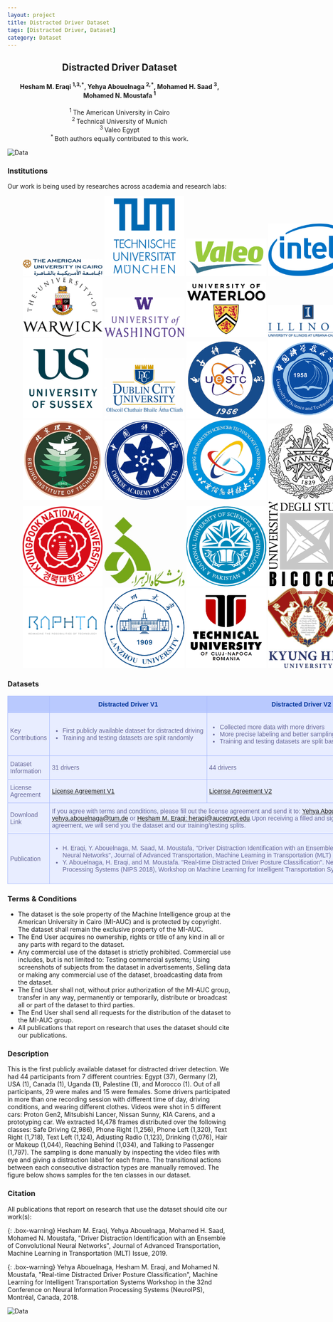 ```yaml
---
layout: project
title: Distracted Driver Dataset
tags: [Distracted Driver, Dataset]
category: Dataset
---
```


<h2 style="text-align: center;"><strong>Distracted Driver Dataset</strong></h2>
<h4 style="text-align: center;"><strong>Hesham M. Eraqi <sup>1,3,*</sup>, Yehya Abouelnaga <sup>2,*</sup>, Mohamed H. Saad <sup>3</sup>, Mohamed N. Moustafa <sup>1</sup></strong></h4>
<p style="text-align: center;"><sup>1 </sup>The American University in Cairo<br /> <sup>2 </sup>Technical University of Munich<br /> <sup>3 </sup>Valeo Egypt<br /> <sup>* </sup>Both authors equally contributed to this work.</p>

![Data](https://heshameraqi.github.io/data/auc.distracted.driver.dataset/Data.png)

### Institutions

Our work is being used by researches across academia and research labs:
<div class="row" style="width:800px; margin:0 auto;" align="center"> 
  <div class="column">
    <img src="/data/auc.distracted.driver.dataset/logos/auc.jpg" width="180" />
	<img src="/data/auc.distracted.driver.dataset/logos/tum.gif" width="180" />
	<img src="/data/auc.distracted.driver.dataset/logos/valeo.png" width="180" />
	<img src="/data/auc.distracted.driver.dataset/logos/intel.png" width="180" />
  </div>
  <div class="column">
	<img src="/data/auc.distracted.driver.dataset/logos/university-of-warwick.png" width="180" />
	<img src="/data/auc.distracted.driver.dataset/logos/washington.edu.png" width="180" />
	<img src="/data/auc.distracted.driver.dataset/logos/University-of-Waterloo.png" width="180" />
	<img src="/data/auc.distracted.driver.dataset/logos/university_of_illinois.gif" width="180" />
  </div>
  <div class="column">
	<img src="/data/auc.distracted.driver.dataset/logos/University_of_Sussex_Logo.png" width="180" />
	<img src="/data/auc.distracted.driver.dataset/logos/DCU_Three_Castles.png" width="180" />
	<img src="/data/auc.distracted.driver.dataset/logos/uestc.png" width="180" />
	<img src="/data/auc.distracted.driver.dataset/logos/ustc.png" width="180" />
  </div>
  <div class="column">
	<img src="/data/auc.distracted.driver.dataset/logos/beijing-institute-of-technology.png" width="180" />
	<img src="/data/auc.distracted.driver.dataset/logos/chinese-academy-of-sciences.png" width="180" />
	<img src="/data/auc.distracted.driver.dataset/logos/beijing_info_tech_uni_logo.png" width="180" />
	<img src="/data/auc.distracted.driver.dataset/logos/chalmers.png" width="180" />
  </div>
  <div class="column">
	<img src="/data/auc.distracted.driver.dataset/logos/kyungpook.png" width="180" />
	<img src="/data/auc.distracted.driver.dataset/logos/alzahra_university.jpg" width="180" />
	<img src="/data/auc.distracted.driver.dataset/logos/national_usct_pakistan.png" width="180" />
	<img src="/data/auc.distracted.driver.dataset/logos/UNIMIB-LOGO.png" width="180" />
  </div>
  <div class="column">
	<img src="/data/auc.distracted.driver.dataset/logos/raphta.png" width="180" />
	<img src="/data/auc.distracted.driver.dataset/logos/Lanzhou_Univ_logo.png" width="180" />
	<img src="/data/auc.distracted.driver.dataset/logos/technical-university-cluj-napoca-romania.png" width="180" />
	<img src="/data/auc.distracted.driver.dataset/logos/kyunghee-university.jpg" width="180" />
  </div>
</div>

### Datasets

<style type="text/css">
.tg  {border-collapse:collapse;border-spacing:0;border-color:#aabcfe;}
.tg td{font-family:Arial, sans-serif;font-size:14px;padding:10px 5px;border-style:solid;border-width:1px;overflow:hidden;word-break:normal;border-color:#aabcfe;color:#669;background-color:#e8edff;}
.tg th{font-family:Arial, sans-serif;font-size:14px;font-weight:normal;padding:10px 5px;border-style:solid;border-width:1px;overflow:hidden;word-break:normal;border-color:#aabcfe;color:#039;background-color:#b9c9fe;}
.tg .tg-s6z2{text-align:center}
.tg .tg-md4w{background-color:#D2E4FC;text-align:left}
.tg .tg-5hgy{background-color:#D2E4FC;text-align:center}
.tg .tg-s268{text-align:left}
</style>
<table class="tg" style="undefined;table-layout: fixed; width: 874px" align="center">
<colgroup>
<col style="width: 94px">
<col style="width: 354px">
<col style="width: 426px">
</colgroup>
  <tr>
    <th class="tg-5e9r"></th>
    <th class="tg-c3ow"><strong>Distracted Driver V1</strong></th>
    <th class="tg-c3ow"><strong>Distracted Driver V2</strong></th>
  </tr>
  <tr>
    <td class="tg-c3ow">Key Contributions</td>
    <td class="tg-0pky">
		<ul class="dashed">
			<li>First publicly available dataset for distracted driving</li>
			<li>Training and testing datasets are split randomly</li>
		</ul>
	</td>
    <td class="tg-0pky">
		<ul class="dashed">
			<li>Collected more data with more drivers</li>
			<li>More precise labeling and better sampling per class</li>
			<li>Training and testing datasets are split based on drivers</li>
		</ul>
	</td>
  </tr>
  <tr>
    <td class="tg-c3ow">Dataset Information</td>
    <td class="tg-c3ow">31 drivers</td>
    <td class="tg-c3ow">44 drivers</td>
  </tr>
  <tr>
    <td class="tg-c3ow">License Agreement</td>
    <td class="tg-c3ow"><a href="https://heshameraqi.github.io/data/auc.distracted.driver.dataset/Distracted_Driver_Dataset_V1_License_Agreement.pdf">License Agreement V1</a></td>
    <td class="tg-c3ow"><a href="https://heshameraqi.github.io/data/auc.distracted.driver.dataset/Distracted_Driver_Dataset_V2_License_Agreement.pdf">License Agreement V2</a></td>
  </tr>
  <tr>
    <td class="tg-c3ow">Download Link</td>
    <td class="tg-c3ow" colspan="2">If you agree with terms and conditions, please fill out the license agreement and send it to: <a href="mailto:yehya.abouelnaga@tum.de">Yehya Abouelnaga: yehya.abouelnaga@tum.de</a> or <a href="mailto:heraqi@aucegypt.edu">Hesham M. Eraqi: heraqi@aucegypt.edu</a>.Upon receiving a filled and signed license agreement, we will send you the dataset and our training/testing splits.</td>
  </tr>
  <tr>
    <td class="tg-c3ow">Publication</td>
    <td class="tg-0pky" colspan="2">
		<ul class="dashed">
			<li>H. Eraqi, Y. Abouelnaga, M. Saad, M. Moustafa, "Driver Distraction Identification with an Ensemble of Convolutional Neural Networks", Journal of Advanced Transportation, Machine Learning in Transportation (MLT) Issue, 2019.</li>
			<li>Y. Abouelnaga, H. Eraqi, and M. Moustafa. "Real-time Distracted Driver Posture Classification". Neural Information Processing Systems (NIPS 2018), Workshop on Machine Learning for Intelligent Transportation Systems, Dec. 2018.</li>
		</ul>
	</td>
  </tr>
</table>


### Terms & Conditions

<td class="tg-0pky" colspan="2">
	<ul class="dashed">
		<li>The dataset is the sole property of the Machine Intelligence group at the American University in Cairo (MI-AUC) and is protected by copyright. The dataset shall remain the exclusive property of the MI-AUC.</li>
		<li>The End User acquires no ownership, rights or title of any kind in all or any parts with regard to the dataset.</li>
		<li>Any commercial use of the dataset is strictly prohibited. Commercial use includes, but is not limited to: Testing commercial systems; Using screenshots of subjects from the dataset in advertisements, Selling data or making any commercial use of the dataset, broadcasting data from the dataset.</li>
		<li>The End User shall not, without prior authorization of the MI-AUC group, transfer in any way, permanently or temporarily, distribute or broadcast all or part of the dataset to third parties.</li>
		<li>The End User shall send all requests for the distribution of the dataset to the MI-AUC group.</li>
		<li>All publications that report on research that uses the dataset should cite our publications.</li>
	</ul>
</td>

### Description

This is the first publicly available dataset for distracted driver detection. We had 44 participants from 7 different countries: Egypt (37), Germany (2), USA (1), Canada (1), Uganda (1), Palestine (1), and Morocco (1). Out of all participants, 29 were males and 15 were females. Some drivers participated in more than one recording session with different time of day, driving conditions, and wearing different clothes.
Videos were shot in 5 different cars: Proton Gen2, Mitsubishi Lancer, Nissan Sunny, KIA Carens, and a prototyping car. We extracted 14,478 frames distributed over the following classes: Safe Driving (2,986), Phone Right (1,256), Phone Left (1,320), Text Right (1,718), Text Left (1,124), Adjusting Radio (1,123), Drinking (1,076), Hair or Makeup (1,044), Reaching Behind (1,034), and Talking to Passenger (1,797). The sampling is done manually by inspecting the video files with eye and giving a distraction label for each frame. The transitional actions between each consecutive distraction types are manually removed. The figure below shows samples for the ten classes in our dataset.

### Citation

All publications that report on research that use the dataset should cite our work(s):

{: .box-warning}
Hesham M. Eraqi, Yehya Abouelnaga, Mohamed H. Saad, Mohamed N. Moustafa, "Driver Distraction Identification with an Ensemble of Convolutional Neural Networks", Journal of Advanced Transportation, Machine Learning in Transportation (MLT) Issue, 2019.

{: .box-warning}
Yehya Abouelnaga, Hesham M. Eraqi, and Mohamed N. Moustafa, "Real-time Distracted Driver Posture Classification", Machine Learning for Intelligent Transportation Systems Workshop in the 32nd Conference on Neural Information Processing Systems (NeuroIPS), Montréal, Canada, 2018.

![Data](https://heshameraqi.github.io/data/auc.distracted.driver.dataset/System.png)
